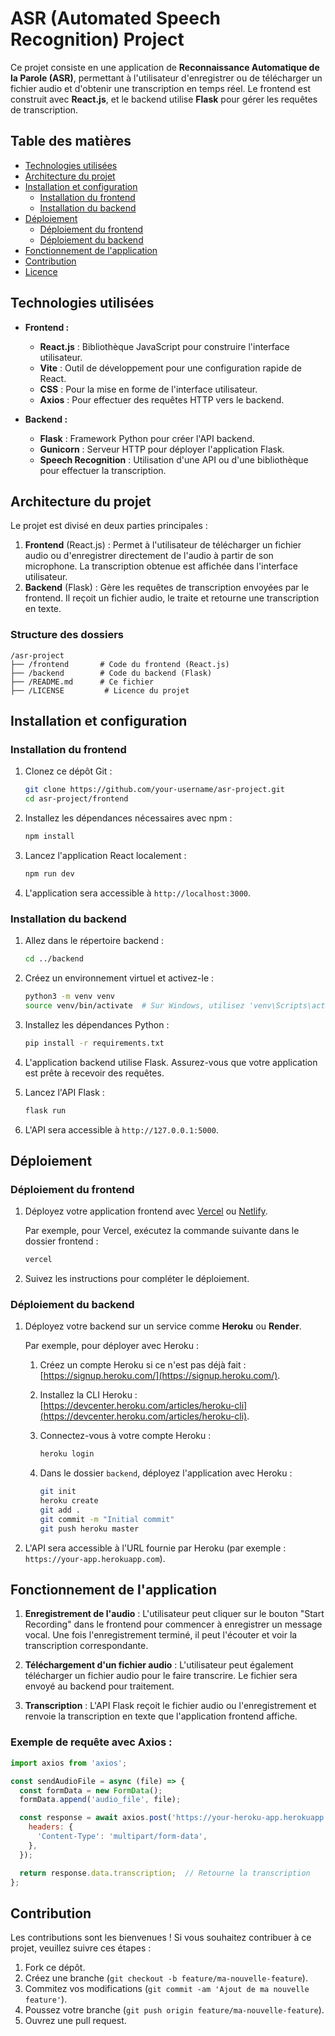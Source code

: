 # ASR (Automated Speech Recognition) Project

Ce projet consiste en une application de **Reconnaissance Automatique de la Parole (ASR)**, permettant à l'utilisateur d'enregistrer ou de télécharger un fichier audio et d'obtenir une transcription en temps réel. Le frontend est construit avec **React.js**, et le backend utilise **Flask** pour gérer les requêtes de transcription.

## Table des matières

- [Technologies utilisées](#technologies-utilisées)
- [Architecture du projet](#architecture-du-projet)
- [Installation et configuration](#installation-et-configuration)
  - [Installation du frontend](#installation-du-frontend)
  - [Installation du backend](#installation-du-backend)
- [Déploiement](#déploiement)
  - [Déploiement du frontend](#déploiement-du-frontend)
  - [Déploiement du backend](#déploiement-du-backend)
- [Fonctionnement de l'application](#fonctionnement-de-lapplication)
- [Contribution](#contribution)
- [Licence](#licence)

## Technologies utilisées

- **Frontend :**
  - **React.js** : Bibliothèque JavaScript pour construire l'interface utilisateur.
  - **Vite** : Outil de développement pour une configuration rapide de React.
  - **CSS** : Pour la mise en forme de l'interface utilisateur.
  - **Axios** : Pour effectuer des requêtes HTTP vers le backend.

- **Backend :**
  - **Flask** : Framework Python pour créer l'API backend.
  - **Gunicorn** : Serveur HTTP pour déployer l'application Flask.
  - **Speech Recognition** : Utilisation d'une API ou d'une bibliothèque pour effectuer la transcription.

## Architecture du projet

Le projet est divisé en deux parties principales :

1. **Frontend** (React.js) : Permet à l'utilisateur de télécharger un fichier audio ou d'enregistrer directement de l'audio à partir de son microphone. La transcription obtenue est affichée dans l'interface utilisateur.
2. **Backend** (Flask) : Gère les requêtes de transcription envoyées par le frontend. Il reçoit un fichier audio, le traite et retourne une transcription en texte.

### Structure des dossiers

```
/asr-project
├── /frontend       # Code du frontend (React.js)
├── /backend        # Code du backend (Flask)
├── /README.md      # Ce fichier
├── /LICENSE         # Licence du projet
```

## Installation et configuration

### Installation du frontend

1. Clonez ce dépôt Git :

   ```bash
   git clone https://github.com/your-username/asr-project.git
   cd asr-project/frontend
   ```

2. Installez les dépendances nécessaires avec npm :

   ```bash
   npm install
   ```

3. Lancez l'application React localement :

   ```bash
   npm run dev
   ```

4. L'application sera accessible à `http://localhost:3000`.

### Installation du backend

1. Allez dans le répertoire backend :

   ```bash
   cd ../backend
   ```

2. Créez un environnement virtuel et activez-le :

   ```bash
   python3 -m venv venv
   source venv/bin/activate  # Sur Windows, utilisez 'venv\Scripts\activate'
   ```

3. Installez les dépendances Python :

   ```bash
   pip install -r requirements.txt
   ```

4. L'application backend utilise Flask. Assurez-vous que votre application est prête à recevoir des requêtes.

5. Lancez l'API Flask :

   ```bash
   flask run
   ```

6. L'API sera accessible à `http://127.0.0.1:5000`.

## Déploiement

### Déploiement du frontend

1. Déployez votre application frontend avec [Vercel](https://vercel.com/) ou [Netlify](https://www.netlify.com/).
   
   Par exemple, pour Vercel, exécutez la commande suivante dans le dossier frontend :

   ```bash
   vercel
   ```

2. Suivez les instructions pour compléter le déploiement.

### Déploiement du backend

1. Déployez votre backend sur un service comme **Heroku** ou **Render**.
   
   Par exemple, pour déployer avec Heroku :

   1. Créez un compte Heroku si ce n'est pas déjà fait : [https://signup.heroku.com/](https://signup.heroku.com/).
   2. Installez la CLI Heroku : [https://devcenter.heroku.com/articles/heroku-cli](https://devcenter.heroku.com/articles/heroku-cli).
   3. Connectez-vous à votre compte Heroku :

      ```bash
      heroku login
      ```

   4. Dans le dossier `backend`, déployez l'application avec Heroku :

      ```bash
      git init
      heroku create
      git add .
      git commit -m "Initial commit"
      git push heroku master
      ```

2. L'API sera accessible à l'URL fournie par Heroku (par exemple : `https://your-app.herokuapp.com`).

## Fonctionnement de l'application

1. **Enregistrement de l'audio** : L'utilisateur peut cliquer sur le bouton "Start Recording" dans le frontend pour commencer à enregistrer un message vocal. Une fois l'enregistrement terminé, il peut l'écouter et voir la transcription correspondante.

2. **Téléchargement d'un fichier audio** : L'utilisateur peut également télécharger un fichier audio pour le faire transcrire. Le fichier sera envoyé au backend pour traitement.

3. **Transcription** : L'API Flask reçoit le fichier audio ou l'enregistrement et renvoie la transcription en texte que l'application frontend affiche.

### Exemple de requête avec Axios :

```javascript
import axios from 'axios';

const sendAudioFile = async (file) => {
  const formData = new FormData();
  formData.append('audio_file', file);

  const response = await axios.post('https://your-heroku-app.herokuapp.com/upload', formData, {
    headers: {
      'Content-Type': 'multipart/form-data',
    },
  });

  return response.data.transcription;  // Retourne la transcription
};
```

## Contribution

Les contributions sont les bienvenues ! Si vous souhaitez contribuer à ce projet, veuillez suivre ces étapes :

1. Fork ce dépôt.
2. Créez une branche (`git checkout -b feature/ma-nouvelle-feature`).
3. Commitez vos modifications (`git commit -am 'Ajout de ma nouvelle feature'`).
4. Poussez votre branche (`git push origin feature/ma-nouvelle-feature`).
5. Ouvrez une pull request.

